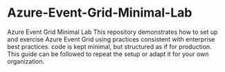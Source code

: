 # Azure-Event-Grid-Minimal-Lab
Azure Event Grid Minimal Lab  This repository demonstrates how to set up and exercise Azure Event Grid using practices consistent with enterprise best practices. code is kept minimal, but structured as if for production. This guide can be followed to repeat the setup or adapt it for your own organization.
